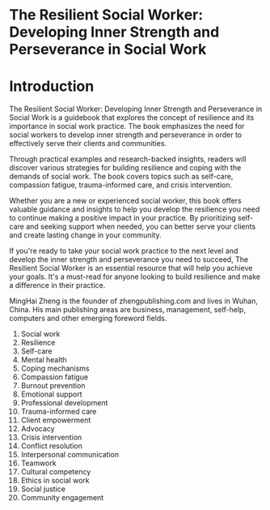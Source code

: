 # The Resilient Social Worker: Developing Inner Strength and Perseverance in Social Work

# Introduction

The Resilient Social Worker: Developing Inner Strength and Perseverance in Social Work is a guidebook that explores the concept of resilience and its importance in social work practice. The book emphasizes the need for social workers to develop inner strength and perseverance in order to effectively serve their clients and communities.

Through practical examples and research-backed insights, readers will discover various strategies for building resilience and coping with the demands of social work. The book covers topics such as self-care, compassion fatigue, trauma-informed care, and crisis intervention.

Whether you are a new or experienced social worker, this book offers valuable guidance and insights to help you develop the resilience you need to continue making a positive impact in your practice. By prioritizing self-care and seeking support when needed, you can better serve your clients and create lasting change in your community.

If you're ready to take your social work practice to the next level and develop the inner strength and perseverance you need to succeed, The Resilient Social Worker is an essential resource that will help you achieve your goals. It's a must-read for anyone looking to build resilience and make a difference in their practice.


MingHai Zheng is the founder of zhengpublishing.com and lives in Wuhan, China. His main publishing areas are business, management, self-help, computers and other emerging foreword fields.



1. Social work
2. Resilience
3. Self-care
4. Mental health
5. Coping mechanisms
6. Compassion fatigue
7. Burnout prevention
8. Emotional support
9. Professional development
10. Trauma-informed care
11. Client empowerment
12. Advocacy
13. Crisis intervention
14. Conflict resolution
15. Interpersonal communication
16. Teamwork
17. Cultural competency
18. Ethics in social work
19. Social justice
20. Community engagement

